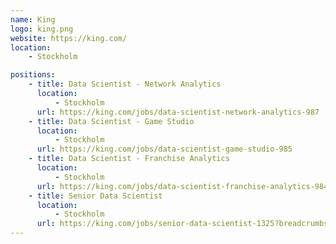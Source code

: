 ```yaml
---
name: King
logo: king.png
website: https://king.com/
location:
    - Stockholm

positions:
    - title: Data Scientist - Network Analytics
      location:
          - Stockholm
      url: https://king.com/jobs/data-scientist-network-analytics-987
    - title: Data Scientist - Game Studio
      location:
          - Stockholm
      url: https://king.com/jobs/data-scientist-game-studio-985
    - title: Data Scientist - Franchise Analytics
      location:
          - Stockholm
      url: https://king.com/jobs/data-scientist-franchise-analytics-984
    - title: Senior Data Scientist
      location:
          - Stockholm
      url: https://king.com/jobs/senior-data-scientist-1325?breadcrumbs=/jobs&location=stockholm  
---
```

